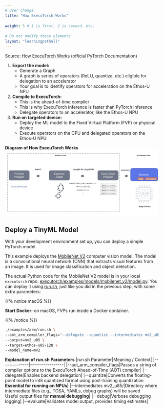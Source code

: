 ```yaml
---
# User change
title: "How ExecuTorch Works"

weight: 5 # 1 is first, 2 is second, etc.

# Do not modify these elements
layout: "learningpathall"
---
```


Source: [How ExecuTorch Works](https://docs.pytorch.org/executorch/stable/intro-how-it-works.html) (official PyTorch Documentation)
1. **Export the model:**
   * Generate a Graph
   * A graph is series of operators (ReLU, quantize, etc.) eligible for delegation to an accelerator
   * Your goal is to identify operators for acceleration on the Ethos-U NPU
2. **Compile to ExecuTorch:**
   * This is the ahead-of-time compiler
   * This is why ExecuTorch inference is faster than PyTorch inference
   * Delegate operators to an accelerator, like the Ethos-U NPU
3. **Run on targeted device:**
   * Deploy the ML model to the Fixed Virtual Platform (FVP) or physical device
   * Execute operators on the CPU and delegated operators on the Ethos-U NPU

**Diagram of How ExecuTorch Works**
![How ExecuTorch works](./how-executorch-works-high-level.png)

## Deploy a TinyML Model

With your development environment set up, you can deploy a simple PyTorch model.

This example deploys the [MobileNet V2](https://pytorch.org/hub/pytorch_vision_mobilenet_v2/) computer vision model. The model is a convolutional neural network (CNN) that extracts visual features from an image. It is used for image classification and object detection.

The actual Python code for the MobileNet V2 model is in your local `executorch` repo: [executorch/examples/models/mobilenet_v2/model.py](https://github.com/pytorch/executorch/blob/main/examples/models/mobilenet_v2/model.py). You can deploy it using [run.sh](https://github.com/pytorch/executorch/blob/main/examples/arm/run.sh), just like you did in the previous step, with some extra parameters:

{{% notice macOS %}}

**Start Docker:** on macOS, FVPs run inside a Docker container.

{{% /notice %}}

```bash
./examples/arm/run.sh \
--aot_arm_compiler_flags="--delegate --quantize --intermediates mv2_u85/ --debug --evaluate" \
--output=mv2_u85 \
--target=ethos-u85-128 \
--model_name=mv2
```

**Explanation of run.sh Parameters**
|run.sh Parameter|Meaning / Context|
|--------------|-----------------|
|--aot_arm_compiler_flags|Passes a string of compiler options to the ExecuTorch Ahead-of-Time (AOT) compiler|
|--delegate|Enables backend delegation|
|--quantize|Converts the floating-point model to int8 quantized format using post-training quantization<br>**Essential for running on NPUs**|
|--intermediates mv2_u85/|Directory where intermediate files (e.g., TOSA, YAMLs, debug graphs) will be saved<br>Useful output files for **manual debugging**|
|--debug|Verbose debugging logging|
|--evaluate|Validates model output, provides timing estimates|
